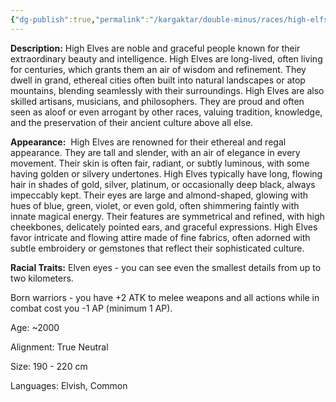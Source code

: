 ```yaml
---
{"dg-publish":true,"permalink":"/kargaktar/double-minus/races/high-elfs/"}
---
```



**Description:**
High Elves are noble and graceful people known for their extraordinary beauty and intelligence. High Elves are long-lived, often living for centuries, which grants them an air of wisdom and refinement. They dwell in grand, ethereal cities often built into natural landscapes or atop mountains, blending seamlessly with their surroundings. High Elves are also skilled artisans, musicians, and philosophers. They are proud and often seen as aloof or even arrogant by other races, valuing tradition, knowledge, and the preservation of their ancient culture above all else.

**Appearance:** 
High Elves are renowned for their ethereal and regal appearance. They are tall and slender, with an air of elegance in every movement. Their skin is often fair, radiant, or subtly luminous, with some having golden or silvery undertones. High Elves typically have long, flowing hair in shades of gold, silver, platinum, or occasionally deep black, always impeccably kept. Their eyes are large and almond-shaped, glowing with hues of blue, green, violet, or even gold, often shimmering faintly with innate magical energy. Their features are symmetrical and refined, with high cheekbones, delicately pointed ears, and graceful expressions. High Elves favor intricate and flowing attire made of fine fabrics, often adorned with subtle embroidery or gemstones that reflect their sophisticated culture. 

**Racial Traits:**
Elven eyes - you can see even the smallest details from up to two kilometers. 

Born warriors - you have +2 ATK to melee weapons and all actions while in combat cost you -1 AP (minimum 1 AP).

Age: ~2000

Alignment: True Neutral  
  
Size: 190 - 220 cm

Languages: Elvish, Common
